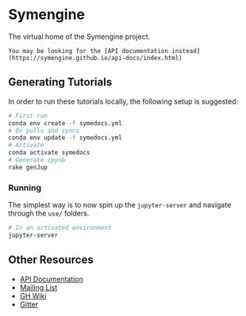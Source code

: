 # Symengine

The virtual home of the Symengine project.

```{tip}
You may be looking for the [API documentation instead](https://symengine.github.io/api-docs/index.html)
```

## Generating Tutorials

In order to run these tutorials locally, the following setup is suggested:

```bash
# First run
conda env create -f symedocs.yml
# On pulls and syncs
conda env update -f symedocs.yml
# Activate
conda activate symedocs
# Generate ipynb
rake genJup
```

### Running

The simplest way is to now spin up the `jupyter-server` and navigate through the `use/` folders.

```bash
# In an activated environment
jupyter-server
```

## Other Resources

- [API Documentation](https://symengine.github.io/api-docs)
- [Mailing List](https://groups.google.com/g/symengine)
- [GH Wiki](https://github.com/symengine/symengine/wiki)
- [Gitter](https://gitter.im/symengine/symengine?at=53ac6f80b7f5a3321716c7eb)
